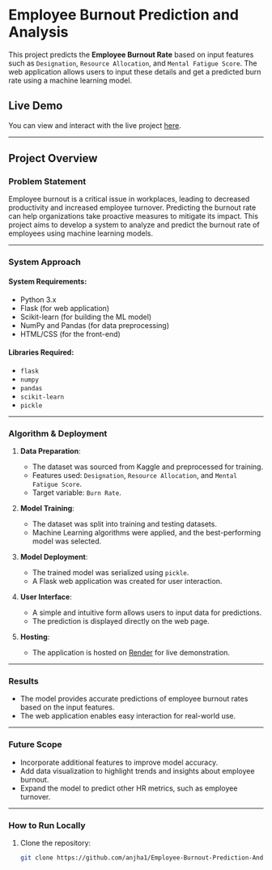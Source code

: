 # Employee Burnout Prediction and Analysis

This project predicts the **Employee Burnout Rate** based on input features such as `Designation`, `Resource Allocation`, and `Mental Fatigue Score`. The web application allows users to input these details and get a predicted burn rate using a machine learning model.

## Live Demo

You can view and interact with the live project [here](https://employee-burnout-prediction-and-analysis.onrender.com/).

---

## Project Overview

### Problem Statement
Employee burnout is a critical issue in workplaces, leading to decreased productivity and increased employee turnover. Predicting the burnout rate can help organizations take proactive measures to mitigate its impact. This project aims to develop a system to analyze and predict the burnout rate of employees using machine learning models.

---

### System Approach

#### System Requirements:
- Python 3.x
- Flask (for web application)
- Scikit-learn (for building the ML model)
- NumPy and Pandas (for data preprocessing)
- HTML/CSS (for the front-end)

#### Libraries Required:
- `flask`
- `numpy`
- `pandas`
- `scikit-learn`
- `pickle`

---

### Algorithm & Deployment

1. **Data Preparation**:
   - The dataset was sourced from Kaggle and preprocessed for training.
   - Features used: `Designation`, `Resource Allocation`, and `Mental Fatigue Score`.
   - Target variable: `Burn Rate`.

2. **Model Training**:
   - The dataset was split into training and testing datasets.
   - Machine Learning algorithms were applied, and the best-performing model was selected.

3. **Model Deployment**:
   - The trained model was serialized using `pickle`.
   - A Flask web application was created for user interaction.

4. **User Interface**:
   - A simple and intuitive form allows users to input data for predictions.
   - The prediction is displayed directly on the web page.

5. **Hosting**:
   - The application is hosted on [Render](https://render.com/) for live demonstration.

---

### Results
- The model provides accurate predictions of employee burnout rates based on the input features.
- The web application enables easy interaction for real-world use.

---

### Future Scope
- Incorporate additional features to improve model accuracy.
- Add data visualization to highlight trends and insights about employee burnout.
- Expand the model to predict other HR metrics, such as employee turnover.

---

### How to Run Locally

1. Clone the repository:
   ```bash
   git clone https://github.com/anjha1/Employee-Burnout-Prediction-And-Analysis.git
